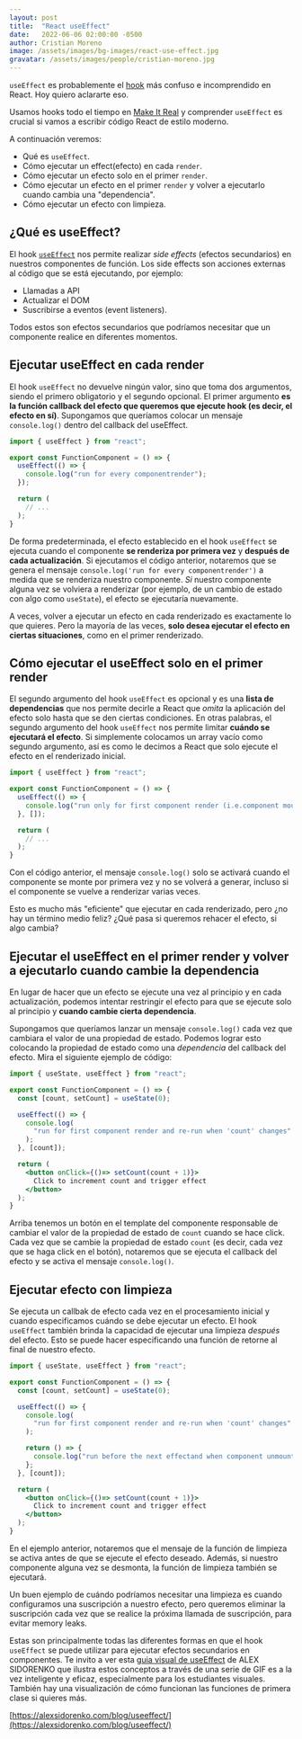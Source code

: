 ```yaml
---
layout: post
title:  "React useEffect"
date:   2022-06-06 02:00:00 -0500
author: Cristian Moreno
image: /assets/images/bg-images/react-use-effect.jpg
gravatar: /assets/images/people/cristian-moreno.jpg
---
```


`useEffect` es probablemente el [hook](https://guias.makeitreal.camp/react/react-hooks) más confuso e incomprendido en React. Hoy quiero aclararte eso.

Usamos hooks todo el tiempo en [Make It Real](http://makeitreal.camp/?utm_source=blog&utm_medium=web&utm_campaign=inbound&utm_content=react-use-effect) y comprender `useEffect` es crucial si vamos a escribir código React de estilo moderno.<!-- more -->

A continuación veremos:

- Qué es `useEffect`.
- Cómo ejecutar un effect(efecto) en cada `render`.
- Cómo ejecutar un efecto solo en el primer `render`.
- Cómo ejecutar un efecto en el primer `render` y volver a ejecutarlo cuando cambia una "dependencia".
- Cómo ejecutar un efecto con limpieza.

## ¿Qué es useEffect?

El hook [`useEffect`](https://is-tracking-link-api-prod.appspot.com/api/v1/click/5979720297742336/4956748072878080) nos permite realizar *side effects* (efectos secundarios) en nuestros componentes de función. Los side effects son acciones externas al código que se está ejecutando, por ejemplo:

- Llamadas a API
- Actualizar el DOM
- Suscribirse a eventos (event listeners).

Todos estos son efectos secundarios que podríamos necesitar que un componente realice en diferentes momentos.

## Ejecutar useEffect en cada render

El hook `useEffect` no devuelve ningún valor, sino que toma dos argumentos, siendo el primero obligatorio y el segundo opcional. El primer argumento **es la función callback del efecto que queremos que ejecute hook (es decir, el efecto en sí)**. Supongamos que queríamos colocar un mensaje `console.log()` dentro del callback del useEffect.

```javascript
import { useEffect } from "react";

export const FunctionComponent = () => {
  useEffect(() => {
    console.log("run for every componentrender");
  });

  return (
    // ...
  );
}
```

De forma predeterminada, el efecto establecido en el hook `useEffect` se ejecuta cuando el componente **se renderiza por primera vez** y **después de cada actualización**. Si ejecutamos el código anterior, notaremos que se genera el mensaje `console.log('run for every componentrender')` a medida que se renderiza nuestro componente. *Si* nuestro componente alguna vez se volviera a renderizar (por ejemplo, de un cambio de estado con algo como `useState`), el efecto se ejecutaría nuevamente.

A veces, volver a ejecutar un efecto en cada renderizado es exactamente lo que quieres. Pero la mayoría de las veces, **solo desea ejecutar el efecto en ciertas situaciones**, como en el primer renderizado.

## Cómo ejecutar el useEffect solo en el primer render

El segundo argumento del hook `useEffect` es opcional y es una **lista de dependencias** que nos permite decirle a React que *omita* la aplicación del efecto solo hasta que se den ciertas condiciones. En otras palabras, el segundo argumento del hook `useEffect` nos permite limitar **cuándo se ejecutará el efecto**. Si simplemente colocamos un array vacío como segundo argumento, así es como le decimos a React que solo ejecute el efecto en el renderizado inicial.

```javascript
import { useEffect } from "react";

export const FunctionComponent = () => {
  useEffect(() => {
    console.log("run only for first component render (i.e.component mount)");
  }, []);

  return (
    // ...
  );
}
```

Con el código anterior, el mensaje `console.log()` solo se activará cuando el componente se monte por primera vez y no se volverá a generar, incluso si el componente se vuelve a renderizar varias veces.

Esto es mucho más "eficiente" que ejecutar en cada renderizado, pero ¿no hay un término medio feliz? ¿Qué pasa si queremos rehacer el efecto, si algo cambia?

## Ejecutar el useEffect en el primer render y volver a ejecutarlo cuando cambie la dependencia

En lugar de hacer que un efecto se ejecute una vez al principio y en cada actualización, podemos intentar restringir el efecto para que se ejecute solo al principio y **cuando cambie cierta dependencia**.

Supongamos que queríamos lanzar un mensaje `console.log()` cada vez que cambiara el valor de una propiedad de estado. Podemos lograr esto colocando la propiedad de estado como una *dependencia* del callback del efecto. Mira el siguiente ejemplo de código:

```jsx
import { useState, useEffect } from "react";

export const FunctionComponent = () => {
  const [count, setCount] = useState(0);

  useEffect(() => {
    console.log(
      "run for first component render and re-run when 'count' changes"
    );
  }, [count]);

  return (
    <button onClick={()=> setCount(count + 1)}>
      Click to increment count and trigger effect
    </button>
  );
}
```

Arriba tenemos un botón en el template del componente responsable de cambiar el valor de la propiedad de estado de `count` cuando se hace click. Cada vez que se cambie la propiedad de estado `count` (es decir, cada vez que se haga click en el botón), notaremos que se ejecuta el callback del efecto y se activa el mensaje `console.log()`. 

## Ejecutar efecto con limpieza

Se ejecuta un callbak de efecto cada vez en el procesamiento inicial y cuando especificamos cuándo se debe ejecutar un efecto. El hook `useEffect` también brinda la capacidad de ejecutar una limpieza *después* del efecto. Esto se puede hacer especificando una función de retorne al final de nuestro efecto.

```jsx
import { useState, useEffect } from "react";

export const FunctionComponent = () => {
  const [count, setCount] = useState(0);

  useEffect(() => {
    console.log(
      "run for first component render and re-run when 'count' changes"
    );

    return () => {
      console.log("run before the next effectand when component unmounts");
    };
  }, [count]);

  return (
    <button onClick={()=> setCount(count + 1)}>
      Click to increment count and trigger effect
    </button>
  );
}
```

En el ejemplo anterior, notaremos que el mensaje de la función de limpieza se activa antes de que se ejecute el efecto deseado. Además, si nuestro componente alguna vez se desmonta, la función de limpieza también se ejecutará.

Un buen ejemplo de cuándo podríamos necesitar una limpieza es cuando configuramos una suscripción a nuestro efecto, pero queremos eliminar la suscripción cada vez que se realice la próxima llamada de suscripción, para evitar memory leaks.

Estas son principalmente todas las diferentes formas en que el hook `useEffect` se puede utilizar para ejecutar efectos secundarios en componentes. Te invito a ver esta [guia visual de useEffect](https://alexsidorenko.com/blog/useeffect/) de ALEX SIDORENKO que ilustra estos conceptos a través de una serie de GIF es a la vez inteligente y eficaz, especialmente para los estudiantes visuales. También hay una visualización de cómo funcionan las funciones de primera clase si quieres más.

[https://alexsidorenko.com/blog/useeffect/](https://alexsidorenko.com/blog/useeffect/)
